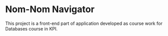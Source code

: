 # Nom-Nom Navigator

This project is a front-end part of application developed as course work for Databases course in KPI.

